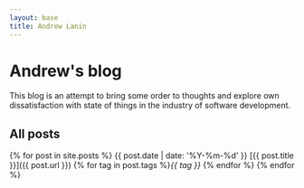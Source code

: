 ```yaml
---
layout: base
title: Andrew Lanin
---
```


# Andrew's blog

This blog is an attempt to bring some order to thoughts and explore own dissatisfaction with state of things in the industry of software development.

## All posts

{% for post in site.posts %}
{{ post.date | date: '%Y-%m-%d' }} [{{ post.title }}]({{ post.url }}) {% for tag in post.tags %}*{{ tag }}* {% endfor %}
{% endfor %}
